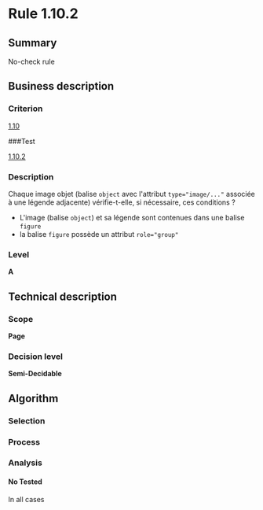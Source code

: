 # Rule 1.10.2

## Summary

No-check rule

## Business description

### Criterion

[1.10](http://references.modernisation.gouv.fr/referentiel-technique-0#crit-1-10)

###Test

[1.10.2](http://references.modernisation.gouv.fr/referentiel-technique-0#test-1-10-2)

### Description

Chaque image objet (balise `object` avec l'attribut `type="image/..."` associ&eacute;e &agrave; une l&eacute;gende adjacente) v&eacute;rifie-t-elle, si n&eacute;cessaire, ces conditions ? 
 
 * L'image (balise `object`) et sa l&eacute;gende sont contenues dans une balise `figure` 
 * la balise `figure` poss&egrave;de un attribut `role="group"` 


### Level

**A**

## Technical description

### Scope

**Page**

### Decision level

**Semi-Decidable**

## Algorithm

### Selection

### Process

### Analysis

#### No Tested 

In all cases

